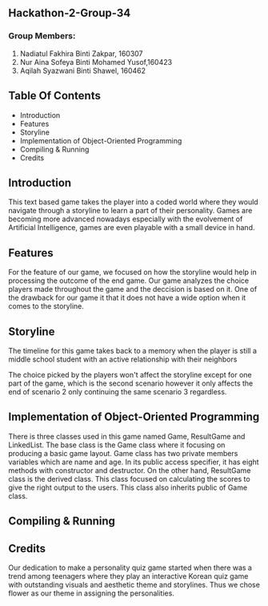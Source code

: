 ## Hackathon-2-Group-34

### Group Members: 
  1. Nadiatul Fakhira Binti Zakpar, 160307
  2.  Nur Aina Sofeya Binti Mohamed Yusof,160423
  3.  Aqilah Syazwani Binti Shawel, 160462
  
## Table Of Contents 
  + Introduction
  + Features
  + Storyline
  + Implementation of Object-Oriented Programming
  + Compiling & Running
  + Credits

## Introduction
  This text based game takes the player into a coded world where they would navigate through a storyline to learn a part of their personality. Games are becoming more advanced nowadays especially with the evolvement of Artificial Intelligence, games are even playable with a small device in hand. 

## Features
  For the feature of our game, we focused on how the storyline would help in processing the outcome of the end game. Our game analyzes the choice players made throughout the game and the deccision is based on it. 
  One of the drawback for our game it that it does not have a wide option when it comes to the storyline.



## Storyline
  The timeline for this game takes back to a memory when the player is still a middle school student with an active relationship with their neighbors
  
  The choice picked by the players won't affect the storyline except for one part of the game, which is the second scenario however it only affects the end of scenario 2 only continuing the same scenario 3 regardless.



## Implementation of Object-Oriented Programming
   There is three classes used in this game named Game, ResultGame and LinkedList. The base class is the Game class where it focusing on producing a basic game layout. Game class has two private members variables which are name and age. In its public access specifier, it has eight methods with constructor and destructor. On the other hand, ResultGame class is the derived class. This class focused on calculating the scores to give the right output to the users. This class also inherits public of Game class.
  
## Compiling & Running

## Credits
  Our dedication to make a personality quiz game started when there was a trend among teenagers where they play an interactive Korean quiz game with outstanding visuals and aesthetic theme and storylines. Thus we chose flower as our theme in assigning the personalities.
